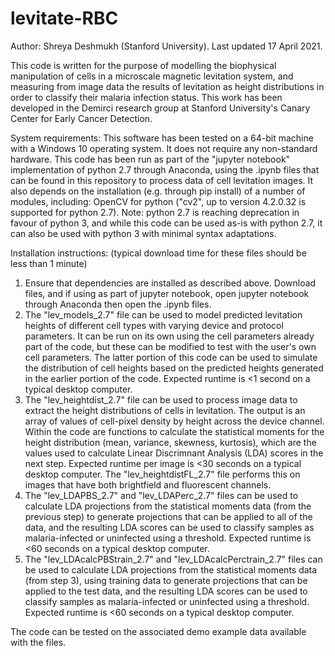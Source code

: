 # levitate-RBC

Author: Shreya Deshmukh (Stanford University).
Last updated 17 April 2021.

This code is written for the purpose of modelling the biophysical manipulation of cells in a microscale magnetic levitation system, and measuring from image data the results of levitation as height distributions in order to classify their malaria infection status. This work has been developed in the Demirci research group at Stanford University's Canary Center for Early Cancer Detection.

System requirements:
This software has been tested on a 64-bit machine with a Windows 10 operating system. It does not require any non-standard hardware.
This code has been run as part of the "jupyter notebook" implementation of python 2.7 through Anaconda, using the .ipynb files that can be found in this repository to process data of cell levitation images. It also depends on the installation (e.g. through pip install) of a number of modules, including: OpenCV for python ("cv2", up to version 4.2.0.32 is supported for python 2.7). 
Note: python 2.7 is reaching deprecation in favour of python 3, and while this code can be used as-is with python 2.7, it can also be used with python 3 with minimal syntax adaptations.

Installation instructions: (typical download time for these files should be less than 1 minute)
1. Ensure that dependencies are installed as described above. Download files, and if using as part of jupyter notebook, open jupyter notebook through Anaconda then open the .ipynb files.
2. The "lev_models_2.7" file can be used to model predicted levitation heights of different cell types with varying device and protocol parameters. It can be run on its own using the cell parameters already part of the code, but these can be modified to test with the user's own cell parameters. The latter portion of this code can be used to simulate the distribution of cell heights based on the predicted heights generated in the earlier portion of the code. Expected runtime is <1 second on a typical desktop computer.
3. The "lev_heightdist_2.7" file can be used to process image data to extract the height distributions of cells in levitation. The output is an array of values of cell-pixel density by height across the device channel. Within the code are functions to calculate the statistical moments for the height distribution (mean, variance, skewness, kurtosis), which are the values used to calculate Linear Discrimnant Analysis (LDA) scores in the next step. Expected runtime per image is <30 seconds on a typical desktop computer. The "lev_heightdistFL_2.7" file performs this on images that have both brightfield and fluorescent channels.
4. The "lev_LDAPBS_2.7" and "lev_LDAPerc_2.7" files can be used to calculate LDA projections from the statistical moments data (from the previous step) to generate projections that can be applied to all of the data, and the resulting LDA scores can be used to classify samples as malaria-infected or uninfected using a threshold.  Expected runtime is <60 seconds on a typical desktop computer.
5. The "lev_LDAcalcPBStrain_2.7" and "lev_LDAcalcPerctrain_2.7" files can be used to calculate LDA projections from the statistical moments data (from step 3), using training data to generate projections that can be applied to the test data, and the resulting LDA scores can be used to classify samples as malaria-infected or uninfected using a threshold. Expected runtime is <60 seconds on a typical desktop computer.

The code can be tested on the associated demo example data available with the files. 
